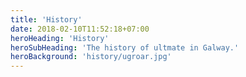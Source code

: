 ```yaml
---
title: 'History'
date: 2018-02-10T11:52:18+07:00
heroHeading: 'History'
heroSubHeading: 'The history of ultmate in Galway.'
heroBackground: 'history/ugroar.jpg'
---
```

